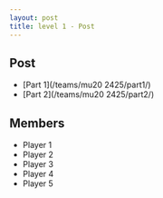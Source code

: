 ```yaml
---
layout: post
title: level 1 - Post
---
```


## Post

- [Part 1](/teams/mu20 2425/part1/)
- [Part 2](/teams/mu20 2425/part2/)

## Members

- Player 1
- Player 2
- Player 3
- Player 4
- Player 5